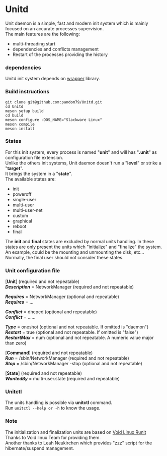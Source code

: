 # Unitd

Unit daemon is a simple, fast and modern init system which is mainly focused on an accurate processes supervision.<br/>
The main features are the following:

- multi-threading start
- dependencies and conflicts management
- Restart of the processes providing the history

### dependencies

Unitd init system depends on [wrapper](https://github.com/pandom79/wrapper) library.<br/>


### Build instructions

```
git clone git@github.com:pandom79/Unitd.git
cd Unitd
meson setup build
cd build
meson configure -DOS_NAME="Slackware Linux"
meson compile
meson install
```

### States

For this init system, every process is named "**unit**" and will has "**.unit**" as configuration file extension.<br/>
Unlike the others init systems, Unit daemon doesn't run a "**level**" or strike a "**target**".<br/>
It brings the system in a "**state**".<br/>
The available states are:

- init
- poweroff
- single-user
- multi-user
- multi-user-net
- custom
- graphical
- reboot
- final

The **init** and **final** states are excluded by normal units handling. In these states are only present the units which "initialize" and "finalize" the system. An example, could be the mounting and unmounting the disk, etc... Normally, the final user should not consider these states.


### Unit configuration file

[**Unit**]														          (required and not repeatable)<br/>
**_Description_** = NetworkManager								(required and not repeatable)<br/>

**_Requires_** = NetworkManager									  (optional and repeatable)<br/>
**_Requires_** = ...<br/>

**_Conflict_** = dhcpcd											      (optional and repeatable)<br/>
**_Conflict_** = ......<br/>

**_Type_** = oneshot												      (optional and not repeatable. If omitted is "daemon")<br/>
**_Restart_** = true												      (optional and not repeatable. If omitted  is "false")<br/>
**_RestartMax_** = num											      (optional and not repeatable. A numeric value major than zero)<br/>

[**Command**]                                   (required and not repeatable)<br/>
**_Run_** = /sbin/NetworkManager									(required and not repeatable)<br/>
**_Stop_** = /sbin/NetworkManager -stop						(optional and not repeatable)<br/>

[**State**]														          (required and not repeatable)<br/>
**_WantedBy_** = multi-user.state									(required and repeatable)<br/>


### Unitctl 

The units handling is possible via **unitctl** command.<br/>
Run ```unitctl --help or -h``` to know the usage.<br/>


### Note
The initialization and finalization units are based on [Void Linux Runit](https://github.com/void-linux/void-runit)<br/>
Thanks to Void linux Team for providing them.<br/>
Another thanks to Leah Neukirchen which provides "zzz" script for the hibernate/suspend management.<br/>

